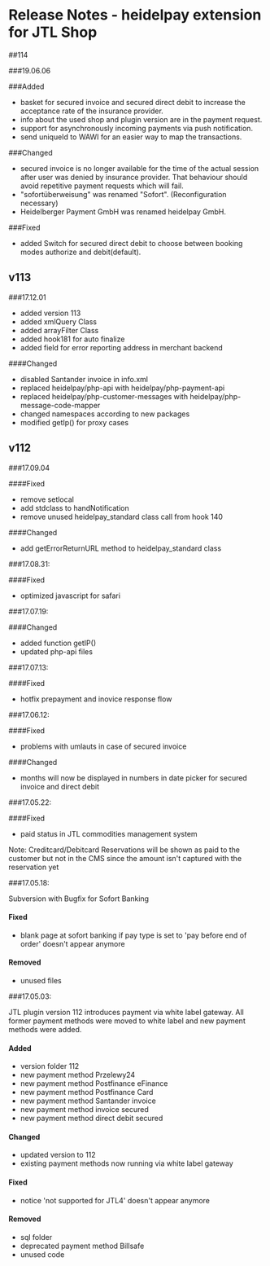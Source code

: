 # Release Notes - heidelpay extension for JTL Shop

##114

###19.06.06

###Added
- basket for secured invoice and secured direct debit to increase the acceptance rate of the insurance provider.
- info about the used shop and plugin version are in the payment request.
- support for asynchronously incoming payments via push notification.
- send uniqueId to WAWI for an easier way to map the transactions.

###Changed
- secured invoice is no longer available for the time of the actual session after user was denied by insurance provider.
    That behaviour should avoid repetitive payment requests which will fail.
- "sofortüberweisung" was renamed "Sofort". (Reconfiguration necessary)
- Heidelberger Payment GmbH was renamed heidelpay GmbH.

###Fixed
- added Switch for secured direct debit to choose between booking modes authorize and debit(default).

## v113

###17.12.01

- added version 113
- added xmlQuery Class
- added arrayFilter Class
- added hook181 for auto finalize
- added field for error reporting address in merchant backend

####Changed
- disabled Santander invoice in info.xml
- replaced heidelpay/php-api with heidelpay/php-payment-api 
- replaced heidelpay/php-customer-messages with heidelpay/php-message-code-mapper
- changed namespaces according to new packages 
- modified getIp() for proxy cases

## v112

###17.09.04

####Fixed
- remove setlocal
- add stdclass to handNotification
- remove unused heidelpay_standard class call from hook 140

####Changed
- add getErrorReturnURL method to heidelpay_standard class

###17.08.31:

####Fixed
- optimized javascript for safari


###17.07.19:

####Changed

- added function getIP()
- updated php-api files

###17.07.13:

####Fixed
- hotfix prepayment and inovice response flow

###17.06.12:

####Fixed
- problems with umlauts in case of secured invoice

####Changed
- months will now be displayed in numbers in date picker for secured invoice and direct debit 


###17.05.22:

####Fixed
- paid status in JTL commodities management system 

Note: Creditcard/Debitcard Reservations will be shown as paid to the customer 
but not in the CMS since the amount isn't captured with the reservation yet



###17.05.18:

Subversion with Bugfix for Sofort Banking 
#### Fixed
- blank page at sofort banking if pay type is set to 'pay before end of order' doesn't appear anymore

#### Removed
- unused files 

###17.05.03:

JTL plugin version 112 introduces payment via white label gateway. 
All former payment methods were moved to white label and new payment methods were added.

#### Added
- version folder 112
- new payment method Przelewy24
- new payment method Postfinance eFinance
- new payment method Postfinance Card
- new payment method Santander invoice
- new payment method invoice secured
- new payment method direct debit secured

#### Changed
- updated version to 112
- existing payment methods now running via white label gateway 

#### Fixed
- notice 'not supported for JTL4' doesn't appear anymore 

#### Removed
- sql folder
- deprecated payment method Billsafe
- unused code 